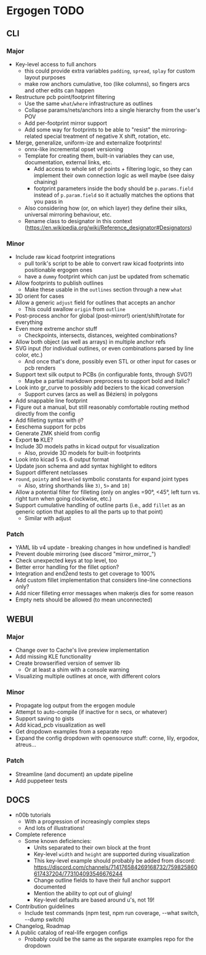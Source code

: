 # Ergogen TODO



## CLI

### Major

- Key-level access to full anchors
    - this could provide extra variables `padding`, `spread`, `splay` for custom layout purposes
    - make row anchors cumulative, too (like columns), so fingers arcs and other edits can happen
- Restructure pcb point/footprint filtering
    - Use the same `what`/`where` infrastructure as outlines
    - Collapse params/nets/anchors into a single hierarchy from the user's POV
    - Add per-footprint mirror support
    - Add some way for footprints to be able to "resist" the mirroring-related special treatment of negative X shift, rotation, etc.
- Merge, generalize, uniform-ize and externalize footprints!
    - onnx-like incremental opset versioning
    - Template for creating them, built-in variables they can use, documentation, external links, etc.
        - Add access to whole set of points + filtering logic, so they can implement their own connection logic as well maybe (see daisy chaining)
        - footprint parameters inside the body should be `p.params.field` instead of `p.param.field` so it actually matches the options that you pass in
    - Also considering how (or, on which layer) they define their silks, universal mirroring behaviour, etc.
    - Rename class to designator in this context (https://en.wikipedia.org/wiki/Reference_designator#Designators)

### Minor

- Include raw kicad footprint integrations
    - pull torik's script to be able to convert raw kicad footprints into positionable ergogen ones
    - have a `dummy` footprint which can just be updated from schematic
- Allow footprints to publish outlines
    - Make these usable in the `outlines` section through a new `what`
- 3D orient for cases
- Allow a generic `adjust` field for outlines that accepts an anchor
    - This could swallow `origin` from `outline`
- Post-process anchor for global (post-mirror!) orient/shift/rotate for everything
- Even more extreme anchor stuff
    - Checkpoints, intersects, distances, weighted combinations?
- Allow both object (as well as arrays) in multiple anchor refs
- SVG input (for individual outlines, or even combinations parsed by line color, etc.)
    - And once that's done, possibly even STL or other input for cases or pcb renders
- Support text silk output to PCBs (in configurable fonts, through SVG?)
    - Maybe a partial markdown preprocess to support bold and italic?
- Look into gr_curve to possibly add beziers to the kicad conversion
    - Support curves (arcs as well as Béziers) in polygons
- Add snappable line footprint
- Figure out a manual, but still reasonably comfortable routing method directly from the config
- Add filleting syntax with `@`?
- Eeschema support for pcbs
- Generate ZMK shield from config
- Export **to** KLE?
- Include 3D models paths in kicad output for visualization
    - Also, provide 3D models for built-in footprints
- Look into kicad 5 vs. 6 output format
- Update json schema and add syntax highlight to editors
- Support different netclasses
- `round`, `pointy` and `beveled` symbolic constants for expand joint types
    - Also, string shorthands like `3)`, `5>` and `10]`
- Allow a potential filter for filleting (only on angles =90°, <45°, left turn vs. right turn when going clockwise, etc.)
- Support cumulative handling of outline parts (i.e., add `fillet` as an generic option that applies to all the parts up to that point)
    - Similar with adjust


### Patch

- YAML lib v4 update - breaking changes in how undefined is handled!
- Prevent double mirroring (see discord "mirror_mirror_")
- Check unexpected keys at top level, too
- Better error handling for the fillet option?
- Integration and end2end tests to get coverage to 100%
- Add custom fillet implementation that considers line-line connections only?
- Add nicer filleting error messages when makerjs dies for some reason
- Empty nets should be allowed (to mean unconnected)


## WEBUI

### Major

- Change over to Cache's live preview implementation
- Add missing KLE functionality
- Create browserified version of semver lib
    - Or at least a shim with a console warning
- Visualizing multiple outlines at once, with different colors

### Minor

- Propagate log output from the ergogen module
- Attempt to auto-compile (if inactive for n secs, or whatever)
- Support saving to gists
- Add kicad_pcb visualization as well
- Get dropdown examples from a separate repo
- Expand the config dropdown with opensource stuff: corne, lily, ergodox, atreus...

### Patch

- Streamline (and document) an update pipeline
- Add puppeteer tests



## DOCS

- n00b tutorials
    - With a progression of increasingly complex steps
    - And lots of illustrations!
- Complete reference
    - Some known deficiencies:
        - Units separated to their own block at the front
        - Key-level `width` and `height` are supported during visualization
        - This key-level example should probably be added from discord: https://discord.com/channels/714176584269168732/759825860617437204/773104093546676244
        - Change outline fields to have their full anchor support documented
        - Mention the ability to opt out of gluing!
        - Key-level defaults are based around u's, not 19!
- Contribution guidelines
    - Include test commands (npm test, npm run coverage, --what switch, --dump switch)
- Changelog, Roadmap
- A public catalog of real-life ergogen configs
    - Probably could be the same as the separate examples repo for the dropdown










